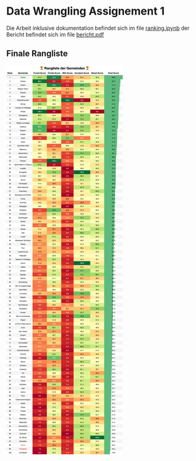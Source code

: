 # Data Wrangling Assignement 1

Die Arbeit inklusive dokumentation befindet sich im file [ranking.ipynb](./ranking.ipynb) der Bericht befindet sich
im file [bericht.pdf](./Bericht/bericht.pdf)

## Finale Rangliste

![](./img/ranking.png)